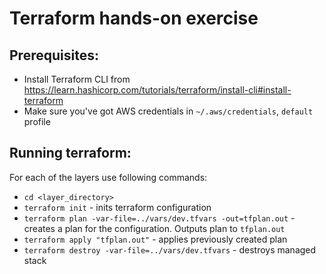 # Terraform hands-on exercise
## Prerequisites:
* Install Terraform CLI from https://learn.hashicorp.com/tutorials/terraform/install-cli#install-terraform
* Make sure you've got AWS credentials in `~/.aws/credentials`, `default` profile
## Running terraform:
For each of the layers use following commands:
- `cd <layer_directory>`
- `terraform init` - inits terraform configuration
- `terraform plan -var-file=../vars/dev.tfvars -out=tfplan.out` - creates a plan for the configuration. Outputs plan to `tfplan.out`
- `terraform apply "tfplan.out"` - applies previously created plan
- `terraform destroy -var-file=../vars/dev.tfvars` - destroys managed stack
